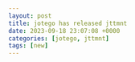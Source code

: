 ```yaml
---
layout: post
title: jotego has released jttmnt
date: 2023-09-18 23:07:08 +0000
categories: [jotego, jttmnt]
tags: [new]
---
```


